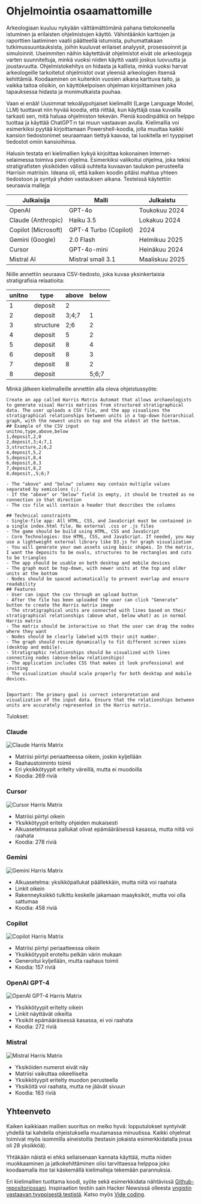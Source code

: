 # Ohjelmointia osaamattomille

Arkeologiaan kuuluu nykyään välttämättömänä pahana tietokoneella istuminen ja erilaisten ohjelmistojen käyttö. Vähintäänkin karttojen ja raporttien laatiminen vaatii päätteellä istumista, puhumattakaan tutkimussuuntauksista, joihin kuuluvat erilaiset analyysit, prosessoinnit ja simuloinnit. Useimmiten näihin käytettävät ohjelmistot eivät ole arkeologeja varten suunniteltuja, minkä vuoksi niiden käyttö vaatii joskus luovuutta ja joustavuutta. Ohjelmistokehitys on hidasta ja kallista, minkä vuoksi harvat arkeologeille tarkoitetut ohjelmistot ovat yleensä arkeologien itsensä kehittämiä. Koodaaminen on kuitenkin vuosien aikana karttuva taito, ja vaikka taitoa olisikin, on käyttökelpoisen ohjelman kirjoittaminen joka tapauksessa hidasta ja monimutkaista puuhaa.

Vaan ei enää! Uusimmat tekoälypohjaiset kielimallit (Large Language Model, LLM) tuottavat niin hyvää koodia, että riittää, kun käyttäjä osaa kuvailla tarkasti sen, mitä haluaa ohjelmiston tekevän. Pieniä koodinpätkiä on helppo tuottaa ja käyttää ChatGPT:n tai muun vastaavan avulla. Kielimallia voi esimerkiksi pyytää kirjoittamaan Powershell-koodia, jolla muuttaa kaikki kansion tiedostonimet seuraamaan tiettyä kaavaa, tai luokitella eri tyyppiset tiedostot omiin kansioihinsa.

Halusin testata eri kielimallien kykyä kirjoittaa kokonainen Internet-selaimessa toimiva pieni ohjelma. Esimerkiksi valikoitui ohjelma, joka tekisi stratigrafisten yksiköiden välisiä suhteita kuvaavan taulukon perusteella Harrisin matriisin. Ideana oli, että kaiken koodin pitäisi mahtua yhteen tiedostoon ja syntyä yhden vastauksen aikana. Testeissä käytettiin seuraavia malleja:

| Julkaisija | Malli | Julkaistu |
|------------|-------|-----------|
| OpenAI | GPT-4o | Toukokuu 2024 |
| Claude (Anthropic) | Haiku 3.5 | Lokakuu 2024 |
| Copilot (Microsoft) | GPT-4 Turbo (Copilot) | 2024 |
| Gemini (Google) | 2.0 Flash | Helmikuu 2025 |
| Cursor | GPT-4o-mini | Heinäkuu 2024 |
| Mistral AI | Mistral small 3.1 | Maaliskuu 2025 |

Niille annettiin seuraava CSV-tiedosto, joka kuvaa yksinkertaisia stratigrafisia relaatioita:

| unitno | type | above | below |
|--------|------|-------|--------|
| 1 | deposit | 2 | |
| 2 | deposit | 3;4;7 | 1 |
| 3 | structure | 2;6 | 2 |
| 4 | deposit | 5 | 2 |
| 5 | deposit | 8 | 4 |
| 6 | deposit | 8 | 3 |
| 7 | deposit | 8 | 2 |
| 8 | deposit | | 5;6;7 |

Minkä jälkeen kielimalleille annettiin alla oleva ohjeistussyöte:

```
Create an app called Harris Matrix Automat that allows archaeologists to generate visual Harris matrices from structured stratigraphical data. The user uploads a CSV file, and the app visualizes the stratigraphical relationships between units in a top-down hierarchical graph, with the newest units on top and the oldest at the bottom.
## Example of the CSV input
unitno,type,above,below
1,deposit,2,0
2,deposit,3;4;7,1
3,structure,2;6,2
4,deposit,5,2
5,deposit,8,4
6,deposit,8,3
7,deposit,8,2
8,deposit,,5;6;7

- The "above" and "below" columns may contain multiple values separated by semicolons (;).
- If the "above" or "below" field is empty, it should be treated as no connection in that direction
- The csv file will contain a header that describes the columns

## Technical constraints
- Single-file app: All HTML, CSS, and JavaScript must be contained in a single index.html file. No external .css or .js files
- The game should be build using HTML, CSS and JavaScript
- Core Technologies: Use HTML, CSS, and JavaScript. If needed, you may use a lightweight external library like D3.js for graph visualization
- You will generate your own assets using basic shapes. In the matrix, I want the deposits to be ovals, structures to be rectangles and cuts to be triangles
- The app should be usable on both desktop and mobile devices
- The graph must be top-down, with newer units at the top and older units at the bottom
- Nodes should be spaced automatically to prevent overlap and ensure readability
## Features
- User can input the csv through an upload button
- After the file has been uploaded the user can click "Generate" button to create the Harris matrix image
- The stratigraphical units are connected with lines based on their stratigraphical relationships (above what, below what) as in normal Harris matrix
- The matrix should be interactive so that the user can drag the nodes where they want
- Nodes should be clearly labeled with their unit number.
- The graph should resize dynamically to fit different screen sizes (desktop and mobile).
- Stratigraphic relationships should be visualized with lines connecting nodes (above-below relationships)
- The application includes CSS that makes it look professional and inviting
- The visualization should scale properly for both desktop and mobile devices.


Important: The primary goal is correct interpretation and visualization of the input data. Ensure that the relationships between units are accurately represented in the Harris matrix.
```

Tulokset:

### Claude

![Claude Harris Matrix](screenshots/Kuva1.png)

- Matriisi piirtyi periaatteessa oikein, joskin kyljellään
- Raahaustoiminto toimii
- Eri yksikkötyypit eritelty väreillä, mutta ei muodoilla
- Koodia: 269 riviä

### Cursor

![Cursor Harris Matrix](screenshots/Kuva2.png)

- Matriisi piirtyi oikein
- Yksikkötyypit eritelty ohjeiden mukaisesti
- Alkuasetelmassa pallukat olivat epämääräisessä kasassa, mutta niitä voi raahata
- Koodia: 278 riviä

### Gemini

![Gemini Harris Matrix](screenshots/Kuva3.png)

- Alkuasetelma: yksikköpallukat päällekkäin, mutta niitä voi raahata
- Linkit oikein
- Rakenneyksikkö tulkittu keskelle jakamaan maayksiköt, mutta voi olla sattumaa
- Koodia: 458 riviä

### Copilot

![Copilot Harris Matrix](screenshots/Kuva4.png)

- Matriisi piirtyi periaatteessa oikein
- Yksikkötyypit eroteltu pelkän värin mukaan
- Generoitui kyljellään, mutta raahaus toimii
- Koodia: 157 riviä

### OpenAI GPT-4

![OpenAI GPT-4 Harris Matrix](screenshots/Kuva5.png)

- Yksikkötyypit eritelty oikein
- Linkit näyttävät oikeilta
- Yksiköt epämääräisessä kasassa, ei voi raahata
- Koodia: 272 riviä

### Mistral

![Mistral Harris Matrix](screenshots/Kuva6.png)

- Yksiköiden numerot eivät näy
- Matriisi vaikuttaa oikeelliselta
- Yksikkötyypit eritelty muodon perusteella
- Yksiköitä voi raahata, mutta ne jäävät sivuun
- Koodia: 163 riviä

## Yhteenveto

Kaiken kaikkiaan mallien suoritus on melko hyvä: lopputulokset syntyivät yhdellä tai kahdella ohjeistuksella muutamassa minuutissa. Kaikki ohjelmat toimivat myös isommilla aineistoilla (testasin jokaista esimerkkidatalla jossa oli 28 yksikköä). 

Yhtäkään näistä ei ehkä sellaisenaan kannata käyttää, mutta niiden muokkaaminen ja jatkokehittäminen olisi tarvittaessa helppoa joko koodaamalla itse tai käskemällä kielimalleja tekemään parannuksia.

Eri kielimallien tuottama koodi, syöte sekä esimerkkidata nähtävissä [Github-repositoriossani](https://github.com/nikolaipaukkonen/AvoinArkeologi/tree/main/OhjelmointiaOsaamattomille).
Inspiraation testiin sain Hacker Newsissä olleesta [vngistin vastaavan tyyppisestä testistä](https://github.com/vnglst/when-ai-fails/blob/main/shepards-dog/README.md). Katso myös [Vide coding](https://en.wikipedia.org/wiki/Vibe_coding).
